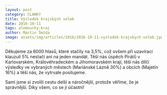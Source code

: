 ```yaml
---
layout: post
category: CLANKY
title: Výsledek krajských voleb
date: 2016-10-11
tags: olomoucky-kraj
author: Martin Šmída
image: assets/img/articles/2016/2016-10-11-vysledek-krajskych-voleb.jpg   #751x422 pixelu
---
```

Děkujeme za 6000 hlasů, které stačily na 3,5%, což ovšem při uzavírací klauzuli 5% nestačí ani na jeden mandát. Těší nás úspěch Pirátů v Karlovarském, Královéhradeckém a Jihomoravském kraji, těší nás dílčí výsledky ve vybraných městech (Mariánské Lázně 30%) a obcích (Majetín 16%) a těší nás, že vytrvale posilujeme.

Sami jsme si zvolili cestu delší a náročnější, protože věříme, že je správnější. Díky všem, co se jí účastní!
